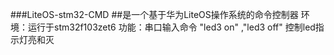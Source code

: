 ###LiteOS-stm32-CMD
##是一个基于华为LiteOS操作系统的命令控制器
环境：运行于stm32f103zet6
功能：串口输入命令 "led3 on" ,"led3 off" 控制led指示灯亮和灭
